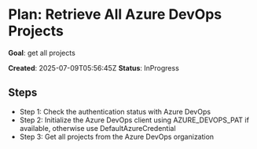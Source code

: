 ﻿# Plan: Retrieve All Azure DevOps Projects

**Goal**: get all projects

**Created**: 2025-07-09T05:56:45Z
**Status**: InProgress

## Steps

- Step 1: Check the authentication status with Azure DevOps
- Step 2: Initialize the Azure DevOps client using AZURE_DEVOPS_PAT if available, otherwise use DefaultAzureCredential
- Step 3: Get all projects from the Azure DevOps organization

